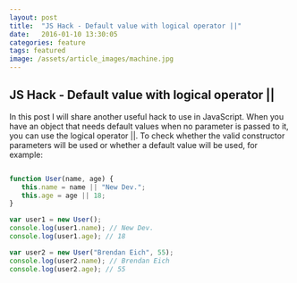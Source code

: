 ```yaml
---
layout: post
title:  "JS Hack - Default value with logical operator ||"
date:   2016-01-10 13:30:05
categories: feature
tags: featured
image: /assets/article_images/machine.jpg
---
```


JS Hack - Default value with logical operator || 
----------------  

In this post I will share another useful hack to use in JavaScript. 
When you have an object that needs default values when no parameter is passed to it, you can use the logical operator ||. 
To check whether the valid constructor parameters will be used or whether a default value will be used, for example:

```javascript

function User(name, age) {
   this.name = name || "New Dev.";
   this.age = age || 18;
}

var user1 = new User();
console.log(user1.name); // New Dev.
console.log(user1.age); // 18

var user2 = new User("Brendan Eich", 55);
console.log(user2.name); // Brendan Eich
console.log(user2.age); // 55

```
